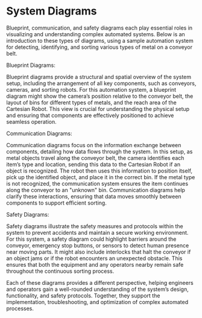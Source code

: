 # System Diagrams
Blueprint, communication, and safety diagrams each play essential roles in visualizing and understanding complex automated systems. Below is an introduction to these types of diagrams, using a sample automation system for detecting, identifying, and sorting various types of metal on a conveyor belt.


Blueprint Diagrams:

Blueprint diagrams provide a structural and spatial overview of the system setup, including the arrangement of all key components, such as conveyors, cameras, and sorting robots. For this automation system, a blueprint diagram might show the camera’s position relative to the conveyor belt, the layout of bins for different types of metals, and the reach area of the Cartesian Robot. This view is crucial for understanding the physical setup and ensuring that components are effectively positioned to achieve seamless operation.


Communication Diagrams:

Communication diagrams focus on the information exchange between components, detailing how data flows through the system. In this setup, as metal objects travel along the conveyor belt, the camera identifies each item’s type and location, sending this data to the Cartesian Robot if an object is recognized. The robot then uses this information to position itself, pick up the identified object, and place it in the correct bin. If the metal type is not recognized, the communication system ensures the item continues along the conveyor to an "unknown" bin. Communication diagrams help clarify these interactions, ensuring that data moves smoothly between components to support efficient sorting.


Safety Diagrams:

Safety diagrams illustrate the safety measures and protocols within the system to prevent accidents and maintain a secure working environment. For this system, a safety diagram could highlight barriers around the conveyor, emergency stop buttons, or sensors to detect human presence near moving parts. It might also include interlocks that halt the conveyor if an object jams or if the robot encounters an unexpected obstacle. This ensures that both the equipment and any operators nearby remain safe throughout the continuous sorting process.

Each of these diagrams provides a different perspective, helping engineers and operators gain a well-rounded understanding of the system’s design, functionality, and safety protocols. Together, they support the implementation, troubleshooting, and optimization of complex automated processes.